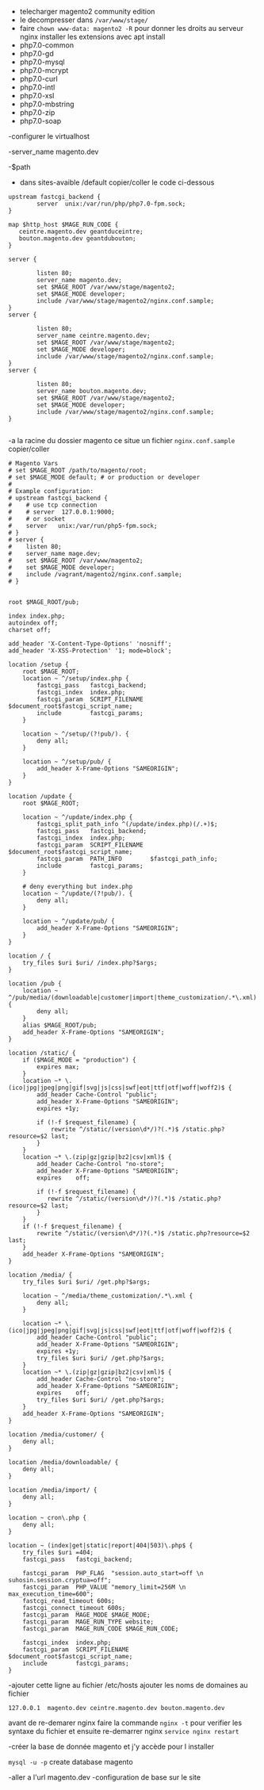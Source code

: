 - telecharger magento2 community edition 
- le decompresser dans `/var/www/stage/`
- faire `chown www-data: magento2 -R` pour donner les droits au serveur nginx 
installer les extensions avec apt install
- php7.0-common
-  php7.0-gd 
-  php7.0-mysql
- php7.0-mcrypt 
-  php7.0-curl
-   php7.0-intl 
-  php7.0-xsl
-  php7.0-mbstring
-  php7.0-zip 
- php7.0-soap






-configurer le virtualhost     

-server_name magento.dev 
    
-$path 

- dans sites-avaible /default copier/coller le code ci-dessous
```
upstream fastcgi_backend {
        server  unix:/var/run/php/php7.0-fpm.sock;
}

map $http_host $MAGE_RUN_CODE {
   ceintre.magento.dev geantduceintre;
   bouton.magento.dev geantdubouton;
}

server {

        listen 80;
        server_name magento.dev;
        set $MAGE_ROOT /var/www/stage/magento2;
        set $MAGE_MODE developer;
        include /var/www/stage/magento2/nginx.conf.sample;
}
server {

        listen 80;
        server_name ceintre.magento.dev;
        set $MAGE_ROOT /var/www/stage/magento2;
        set $MAGE_MODE developer;
        include /var/www/stage/magento2/nginx.conf.sample;
}
server {

        listen 80;
        server_name bouton.magento.dev;
        set $MAGE_ROOT /var/www/stage/magento2;
        set $MAGE_MODE developer;
        include /var/www/stage/magento2/nginx.conf.sample;
}


```

-a la racine du dossier magento ce situe un fichier `nginx.conf.sample` copier/coller 

```
# Magento Vars
# set $MAGE_ROOT /path/to/magento/root;
# set $MAGE_MODE default; # or production or developer
#
# Example configuration:
# upstream fastcgi_backend {
#    # use tcp connection
#    # server  127.0.0.1:9000;
#    # or socket
#    server   unix:/var/run/php5-fpm.sock;
# }
# server {
#    listen 80;
#    server_name mage.dev;
#    set $MAGE_ROOT /var/www/magento2;
#    set $MAGE_MODE developer;
#    include /vagrant/magento2/nginx.conf.sample;
# }


root $MAGE_ROOT/pub;

index index.php;
autoindex off;
charset off;

add_header 'X-Content-Type-Options' 'nosniff';
add_header 'X-XSS-Protection' '1; mode=block';

location /setup {
    root $MAGE_ROOT;
    location ~ ^/setup/index.php {
        fastcgi_pass   fastcgi_backend;
        fastcgi_index  index.php;
        fastcgi_param  SCRIPT_FILENAME  $document_root$fastcgi_script_name;
        include        fastcgi_params;
    }

    location ~ ^/setup/(?!pub/). {
        deny all;
    }

    location ~ ^/setup/pub/ {
        add_header X-Frame-Options "SAMEORIGIN";
    }
}

location /update {
    root $MAGE_ROOT;

    location ~ ^/update/index.php {
        fastcgi_split_path_info ^(/update/index.php)(/.+)$;
        fastcgi_pass   fastcgi_backend;
        fastcgi_index  index.php;
        fastcgi_param  SCRIPT_FILENAME  $document_root$fastcgi_script_name;
        fastcgi_param  PATH_INFO        $fastcgi_path_info;
        include        fastcgi_params;
    }

    # deny everything but index.php
    location ~ ^/update/(?!pub/). {
        deny all;
    }

    location ~ ^/update/pub/ {
        add_header X-Frame-Options "SAMEORIGIN";
    }
}

location / {
    try_files $uri $uri/ /index.php?$args;
}

location /pub {
    location ~ ^/pub/media/(downloadable|customer|import|theme_customization/.*\.xml) {
        deny all;
    }
    alias $MAGE_ROOT/pub;
    add_header X-Frame-Options "SAMEORIGIN";
}

location /static/ {
    if ($MAGE_MODE = "production") {
        expires max;
    }
    location ~* \.(ico|jpg|jpeg|png|gif|svg|js|css|swf|eot|ttf|otf|woff|woff2)$ {
        add_header Cache-Control "public";
        add_header X-Frame-Options "SAMEORIGIN";
        expires +1y;

        if (!-f $request_filename) {
            rewrite ^/static/(version\d*/)?(.*)$ /static.php?resource=$2 last;
        }
    }
    location ~* \.(zip|gz|gzip|bz2|csv|xml)$ {
        add_header Cache-Control "no-store";
        add_header X-Frame-Options "SAMEORIGIN";
        expires    off;

        if (!-f $request_filename) {
           rewrite ^/static/(version\d*/)?(.*)$ /static.php?resource=$2 last;
        }
    }
    if (!-f $request_filename) {
        rewrite ^/static/(version\d*/)?(.*)$ /static.php?resource=$2 last;
    }
    add_header X-Frame-Options "SAMEORIGIN";
}

location /media/ {
    try_files $uri $uri/ /get.php?$args;

    location ~ ^/media/theme_customization/.*\.xml {
        deny all;
    }

    location ~* \.(ico|jpg|jpeg|png|gif|svg|js|css|swf|eot|ttf|otf|woff|woff2)$ {
        add_header Cache-Control "public";
        add_header X-Frame-Options "SAMEORIGIN";
        expires +1y;
        try_files $uri $uri/ /get.php?$args;
    }
    location ~* \.(zip|gz|gzip|bz2|csv|xml)$ {
        add_header Cache-Control "no-store";
        add_header X-Frame-Options "SAMEORIGIN";
        expires    off;
        try_files $uri $uri/ /get.php?$args;
    }
    add_header X-Frame-Options "SAMEORIGIN";
}

location /media/customer/ {
    deny all;
}

location /media/downloadable/ {
    deny all;
}

location /media/import/ {
    deny all;
}

location ~ cron\.php {
    deny all;
}

location ~ (index|get|static|report|404|503)\.php$ {
    try_files $uri =404;
    fastcgi_pass   fastcgi_backend;

    fastcgi_param  PHP_FLAG  "session.auto_start=off \n suhosin.session.cryptua=off";
    fastcgi_param  PHP_VALUE "memory_limit=256M \n max_execution_time=600";
    fastcgi_read_timeout 600s;
    fastcgi_connect_timeout 600s;
    fastcgi_param  MAGE_MODE $MAGE_MODE;
    fastcgi_param  MAGE_RUN_TYPE website;
    fastcgi_param  MAGE_RUN_CODE $MAGE_RUN_CODE;

    fastcgi_index  index.php;
    fastcgi_param  SCRIPT_FILENAME  $document_root$fastcgi_script_name;
    include        fastcgi_params;
}
```

-ajouter cette ligne au fichier /etc/hosts ajouter les noms de domaines au fichier 
``` 
127.0.0.1  magento.dev ceintre.magento.dev bouton.magento.dev
```
avant de re-demarer nginx faire la commande `nginx -t` pour verifier les syntaxe du fichier et ensuite re-demarrer nginx `service nginx restart`


-créer la base de donnée magento et j'y accède pour l installer 

`mysql -u -p`
create database magento 



-aller a l'url magento.dev
-configuration de base sur le site 





 
